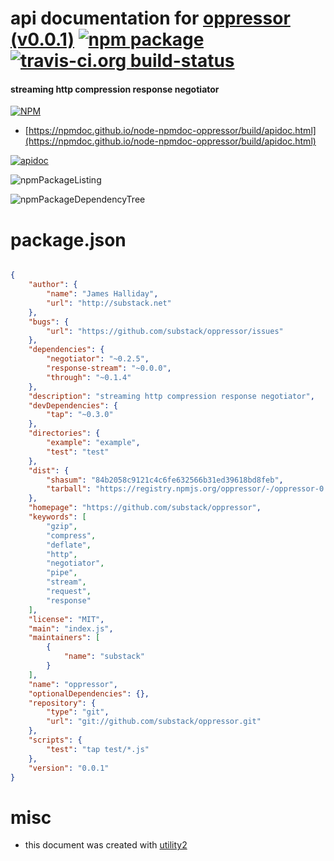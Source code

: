 # api documentation for  [oppressor (v0.0.1)](https://github.com/substack/oppressor)  [![npm package](https://img.shields.io/npm/v/npmdoc-oppressor.svg?style=flat-square)](https://www.npmjs.org/package/npmdoc-oppressor) [![travis-ci.org build-status](https://api.travis-ci.org/npmdoc/node-npmdoc-oppressor.svg)](https://travis-ci.org/npmdoc/node-npmdoc-oppressor)
#### streaming http compression response negotiator

[![NPM](https://nodei.co/npm/oppressor.png?downloads=true&downloadRank=true&stars=true)](https://www.npmjs.com/package/oppressor)

- [https://npmdoc.github.io/node-npmdoc-oppressor/build/apidoc.html](https://npmdoc.github.io/node-npmdoc-oppressor/build/apidoc.html)

[![apidoc](https://npmdoc.github.io/node-npmdoc-oppressor/build/screenCapture.buildCi.browser.%252Ftmp%252Fbuild%252Fapidoc.html.png)](https://npmdoc.github.io/node-npmdoc-oppressor/build/apidoc.html)

![npmPackageListing](https://npmdoc.github.io/node-npmdoc-oppressor/build/screenCapture.npmPackageListing.svg)

![npmPackageDependencyTree](https://npmdoc.github.io/node-npmdoc-oppressor/build/screenCapture.npmPackageDependencyTree.svg)



# package.json

```json

{
    "author": {
        "name": "James Halliday",
        "url": "http://substack.net"
    },
    "bugs": {
        "url": "https://github.com/substack/oppressor/issues"
    },
    "dependencies": {
        "negotiator": "~0.2.5",
        "response-stream": "~0.0.0",
        "through": "~0.1.4"
    },
    "description": "streaming http compression response negotiator",
    "devDependencies": {
        "tap": "~0.3.0"
    },
    "directories": {
        "example": "example",
        "test": "test"
    },
    "dist": {
        "shasum": "84b2058c9121c4c6fe632566b31ed39618bd8feb",
        "tarball": "https://registry.npmjs.org/oppressor/-/oppressor-0.0.1.tgz"
    },
    "homepage": "https://github.com/substack/oppressor",
    "keywords": [
        "gzip",
        "compress",
        "deflate",
        "http",
        "negotiator",
        "pipe",
        "stream",
        "request",
        "response"
    ],
    "license": "MIT",
    "main": "index.js",
    "maintainers": [
        {
            "name": "substack"
        }
    ],
    "name": "oppressor",
    "optionalDependencies": {},
    "repository": {
        "type": "git",
        "url": "git://github.com/substack/oppressor.git"
    },
    "scripts": {
        "test": "tap test/*.js"
    },
    "version": "0.0.1"
}
```



# misc
- this document was created with [utility2](https://github.com/kaizhu256/node-utility2)
